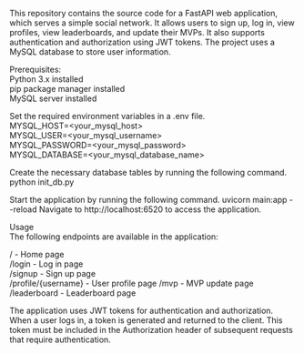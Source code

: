 This repository contains the source code for a FastAPI web application, which serves a simple social network. It allows 
users to sign up, log in, view profiles, view leaderboards, and update their MVPs. It also supports authentication and 
authorization using JWT tokens. The project uses a MySQL database to store user information.

Prerequisites:   
Python 3.x installed    
pip package manager installed   
MySQL server installed  


Set the required environment variables in a .env file.     
MYSQL_HOST=<your_mysql_host>         
MYSQL_USER=<your_mysql_username>     
MYSQL_PASSWORD=<your_mysql_password>     
MYSQL_DATABASE=<your_mysql_database_name>        

Create the necessary database tables by running the following command.  
python init_db.py   

Start the application by running the following command.
uvicorn main:app --reload
Navigate to http://localhost:6520 to access the application.

Usage   
The following endpoints are available in the application:

/ - Home page   
/login - Log in page    
/signup - Sign up page  
/profile/{username} - User profile page 
/mvp - MVP update page  
/leaderboard - Leaderboard page 

The application uses JWT tokens for authentication and authorization. When a user logs in, a token is generated and 
returned to the client. This token must be included in the Authorization header of subsequent requests that require 
authentication.